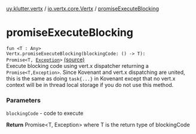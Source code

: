 [uy.klutter.vertx](../index.md) / [io.vertx.core.Vertx](index.md) / [promiseExecuteBlocking](.)


# promiseExecuteBlocking
<code>fun <T : Any> Vertx.promiseExecuteBlocking(blockingCode: () -> T): Promise<T, [Exception](http://docs.oracle.com/javase/6/docs/api/java/lang/Exception.html)></code> [(source)](https://github.com/kohesive/klutter/blob/master/vertx3-jdk8/src/main/kotlin/uy/klutter/vertx/Vertx.kt#L227)<br/>
Execute blocking code using vert.x dispatcher returning a `Promise<T,Exception>`.  Since Kovenant and
vert.x dispatching are united, this is the same as doing `task{...}` in Kovenant except that no
vert.x context will be in thread local storage if you do not use this method.

### Parameters
`blockingCode` - code to execute

**Return**
Promise&lt;T, Exception&gt; where T is the return type of blockingCode


